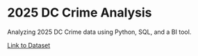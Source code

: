 # 2025 DC Crime Analysis
Analyzing 2025 DC Crime data using Python, SQL, and a BI tool. 

[Link to Dataset](https://opendata.dc.gov/datasets/74d924ddc3374e3b977e6f002478cb9b_7/explore?location=38.904071%2C-77.012050%2C12.26)
